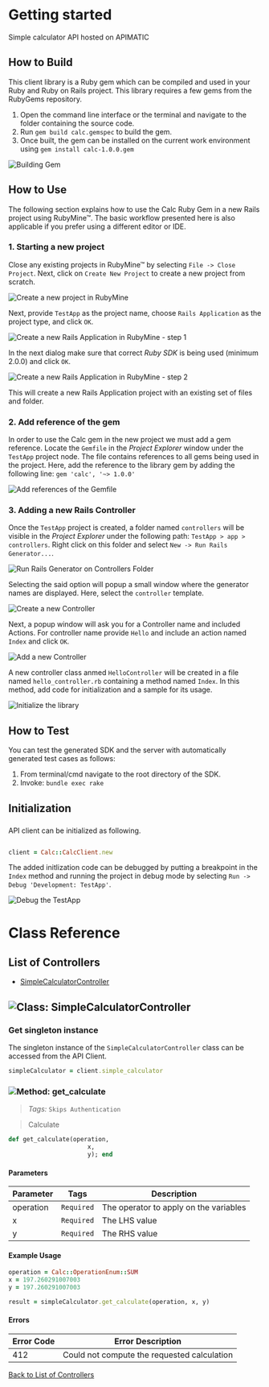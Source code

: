 # Getting started

Simple calculator API hosted on APIMATIC

## How to Build

This client library is a Ruby gem which can be compiled and used in your Ruby and Ruby on Rails project. This library requires a few gems from the RubyGems repository.

1. Open the command line interface or the terminal and navigate to the folder containing the source code.
2. Run ``` gem build calc.gemspec ``` to build the gem.
3. Once built, the gem can be installed on the current work environment using ``` gem install calc-1.0.0.gem ```

![Building Gem](https://apidocs.io/illustration/ruby?step=buildSDK&workspaceFolder=Calc-Ruby&workspaceName=Calc-Ruby&projectName=calc&gemName=calc&gemVer=1.0.0)

## How to Use

The following section explains how to use the Calc Ruby Gem in a new Rails project using RubyMine&trade;. The basic workflow presented here is also applicable if you prefer using a different editor or IDE.

### 1. Starting a new project

Close any existing projects in RubyMine&trade; by selecting ``` File -> Close Project ```. Next, click on ``` Create New Project ``` to create a new project from scratch.

![Create a new project in RubyMine](https://apidocs.io/illustration/ruby?step=createNewProject0&workspaceFolder=Calc-Ruby&workspaceName=Calc&projectName=calc&gemName=calc&gemVer=1.0.0)

Next, provide ``` TestApp ``` as the project name, choose ``` Rails Application ``` as the project type, and click ``` OK ```.

![Create a new Rails Application in RubyMine - step 1](https://apidocs.io/illustration/ruby?step=createNewProject1&workspaceFolder=Calc-Ruby&workspaceName=Calc&projectName=calc&gemName=calc&gemVer=1.0.0)

In the next dialog make sure that correct *Ruby SDK* is being used (minimum 2.0.0) and click ``` OK ```.

![Create a new Rails Application in RubyMine - step 2](https://apidocs.io/illustration/ruby?step=createNewProject2&workspaceFolder=Calc-Ruby&workspaceName=Calc&projectName=calc&gemName=calc&gemVer=1.0.0)

This will create a new Rails Application project with an existing set of files and folder.

### 2. Add reference of the gem

In order to use the Calc gem in the new project we must add a gem reference. Locate the ```Gemfile``` in the *Project Explorer* window under the ``` TestApp ``` project node. The file contains references to all gems being used in the project. Here, add the reference to the library gem by adding the following line: ``` gem 'calc', '~> 1.0.0' ```

![Add references of the Gemfile](https://apidocs.io/illustration/ruby?step=addReference&workspaceFolder=Calc-Ruby&workspaceName=Calc&projectName=calc&gemName=calc&gemVer=1.0.0)

### 3. Adding a new Rails Controller

Once the ``` TestApp ``` project is created, a folder named ``` controllers ``` will be visible in the *Project Explorer* under the following path: ``` TestApp > app > controllers ```. Right click on this folder and select ``` New -> Run Rails Generator... ```.

![Run Rails Generator on Controllers Folder](https://apidocs.io/illustration/ruby?step=addCode0&workspaceFolder=Calc-Ruby&workspaceName=Calc&projectName=calc&gemName=calc&gemVer=1.0.0)

Selecting the said option will popup a small window where the generator names are displayed. Here, select the ``` controller ``` template.

![Create a new Controller](https://apidocs.io/illustration/ruby?step=addCode1&workspaceFolder=Calc-Ruby&workspaceName=Calc&projectName=calc&gemName=calc&gemVer=1.0.0)

Next, a popup window will ask you for a Controller name and included Actions. For controller name provide ``` Hello ``` and include an action named ``` Index ``` and click ``` OK ```.

![Add a new Controller](https://apidocs.io/illustration/ruby?step=addCode2&workspaceFolder=Calc-Ruby&workspaceName=Calc&projectName=calc&gemName=calc&gemVer=1.0.0)

A new controller class anmed ``` HelloController ``` will be created in a file named ``` hello_controller.rb ``` containing a method named ``` Index ```. In this method, add code for initialization and a sample for its usage.

![Initialize the library](https://apidocs.io/illustration/ruby?step=addCode3&workspaceFolder=Calc-Ruby&workspaceName=Calc&projectName=calc&gemName=calc&gemVer=1.0.0)

## How to Test

You can test the generated SDK and the server with automatically generated test
cases as follows:

  1. From terminal/cmd navigate to the root directory of the SDK.
  2. Invoke: `bundle exec rake`

## Initialization

### 

API client can be initialized as following.

```ruby

client = Calc::CalcClient.new
```

The added initlization code can be debugged by putting a breakpoint in the ``` Index ``` method and running the project in debug mode by selecting ``` Run -> Debug 'Development: TestApp' ```.

![Debug the TestApp](https://apidocs.io/illustration/ruby?step=addCode4&workspaceFolder=Calc-Ruby&workspaceName=Calc&projectName=calc&gemName=calc&gemVer=1.0.0&initLine=client%2520%253D%2520CalcClient.new)



# Class Reference

## <a name="list_of_controllers"></a>List of Controllers

* [SimpleCalculatorController](#simple_calculator_controller)

## <a name="simple_calculator_controller"></a>![Class: ](https://apidocs.io/img/class.png ".SimpleCalculatorController") SimpleCalculatorController

### Get singleton instance

The singleton instance of the ``` SimpleCalculatorController ``` class can be accessed from the API Client.

```ruby
simpleCalculator = client.simple_calculator
```

### <a name="get_calculate"></a>![Method: ](https://apidocs.io/img/method.png ".SimpleCalculatorController.get_calculate") get_calculate

> *Tags:*  ``` Skips Authentication ``` 

> Calculate


```ruby
def get_calculate(operation,
                      x,
                      y); end
```

#### Parameters

| Parameter | Tags | Description |
|-----------|------|-------------|
| operation |  ``` Required ```  | The operator to apply on the variables |
| x |  ``` Required ```  | The LHS value |
| y |  ``` Required ```  | The RHS value |


#### Example Usage

```ruby
operation = Calc::OperationEnum::SUM
x = 197.260291007003
y = 197.260291007003

result = simpleCalculator.get_calculate(operation, x, y)

```

#### Errors

| Error Code | Error Description |
|------------|-------------------|
| 412 | Could not compute the requested calculation |



[Back to List of Controllers](#list_of_controllers)



